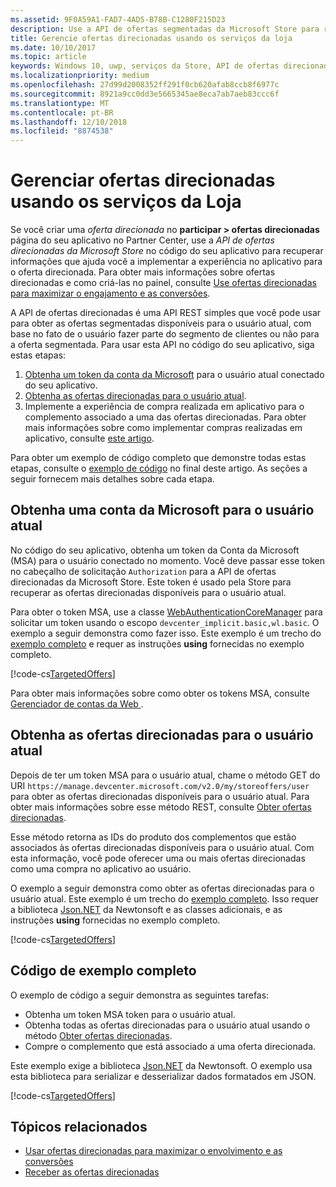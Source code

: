 ```yaml
---
ms.assetid: 9F0A59A1-FAD7-4AD5-B78B-C1280F215D23
description: Use a API de ofertas segmentadas da Microsoft Store para reivindicar ofertas direcionadas disponíveis para o usuário atual do seu app.
title: Gerencie ofertas direcionadas usando os serviços da loja
ms.date: 10/10/2017
ms.topic: article
keywords: Windows 10, uwp, serviços da Store, API de ofertas direcionadas da Microsoft Store, ofertas direcionadas
ms.localizationpriority: medium
ms.openlocfilehash: 27d99d2008352ff291f0cb620afab8ccb8f6977c
ms.sourcegitcommit: 8921a9cc0dd3e5665345ae8eca7ab7aeb83ccc6f
ms.translationtype: MT
ms.contentlocale: pt-BR
ms.lasthandoff: 12/10/2018
ms.locfileid: "8874538"
---
```

# <a name="manage-targeted-offers-using-store-services"></a>Gerenciar ofertas direcionadas usando os serviços da Loja

Se você criar uma *oferta direcionada* no **participar > ofertas direcionadas** página do seu aplicativo no Partner Center, use a *API de ofertas direcionadas da Microsoft Store* no código do seu aplicativo para recuperar informações que ajuda você a implementar a experiência no aplicativo para o oferta direcionada. Para obter mais informações sobre ofertas direcionadas e como criá-las no painel, consulte [Use ofertas direcionadas para maximizar o engajamento e as conversões](../publish/use-targeted-offers-to-maximize-engagement-and-conversions.md).

A API de ofertas direcionadas é uma API REST simples que você pode usar para obter as ofertas segmentadas disponíveis para o usuário atual, com base no fato de o usuário fazer parte do segmento de clientes ou não para a oferta segmentada. Para usar esta API no código do seu aplicativo, siga estas etapas:

1.  [Obtenha um token da conta da Microsoft](#obtain-a-microsoft-account-token) para o usuário atual conectado do seu aplicativo.
2.  [Obtenha as ofertas direcionadas para o usuário atual](#get-targeted-offers).
3.  Implemente a experiência de compra realizada em aplicativo para o complemento associado a uma das ofertas direcionadas. Para obter mais informações sobre como implementar compras realizadas em aplicativo, consulte [este artigo](enable-in-app-purchases-of-apps-and-add-ons.md).

Para obter um exemplo de código completo que demonstre todas estas etapas, consulte o [exemplo de código](#code-example) no final deste artigo. As seções a seguir fornecem mais detalhes sobre cada etapa.

<span id="obtain-a-microsoft-account-token" />

## <a name="get-a-microsoft-account-token-for-the-current-user"></a>Obtenha uma conta da Microsoft para o usuário atual

No código do seu aplicativo, obtenha um token da Conta da Microsoft (MSA) para o usuário conectado no momento. Você deve passar esse token no cabeçalho de solicitação ```Authorization``` para a API de ofertas direcionadas da Microsoft Store. Este token é usado pela Store para recuperar as ofertas direcionadas disponíveis para o usuário atual.

Para obter o token MSA, use a classe [WebAuthenticationCoreManager](https://docs.microsoft.com/uwp/api/windows.security.authentication.web.core.webauthenticationcoremanager) para solicitar um token usando o escopo ```devcenter_implicit.basic,wl.basic```. O exemplo a seguir demonstra como fazer isso. Este exemplo é um trecho do [exemplo completo](#code-example) e requer as instruções **using** fornecidas no exemplo completo.

[!code-cs[TargetedOffers](./code/StoreServicesExamples_TargetedOffers/cs/TargetedOffers.cs#GetMSAToken)]

Para obter mais informações sobre como obter os tokens MSA, consulte [Gerenciador de contas da Web ](../security/web-account-manager.md).

<span id="get-targeted-offers" />

## <a name="get-the-targeted-offers-for-the-current-user"></a>Obtenha as ofertas direcionadas para o usuário atual

Depois de ter um token MSA para o usuário atual, chame o método GET do URI ```https://manage.devcenter.microsoft.com/v2.0/my/storeoffers/user``` para obter as ofertas direcionadas disponíveis para o usuário atual. Para obter mais informações sobre esse método REST, consulte [Obter ofertas direcionadas](get-targeted-offers.md).

Esse método retorna as IDs do produto dos complementos que estão associados às ofertas direcionadas disponíveis para o usuário atual. Com esta informação, você pode oferecer uma ou mais ofertas direcionadas como uma compra no aplicativo ao usuário.

O exemplo a seguir demonstra como obter as ofertas direcionadas para o usuário atual. Este exemplo é um trecho do [exemplo completo](#code-example). Isso requer a biblioteca [Json.NET](http://www.newtonsoft.com/json) da Newtonsoft e as classes adicionais, e as instruções **using** fornecidas no exemplo completo.

[!code-cs[TargetedOffers](./code/StoreServicesExamples_TargetedOffers/cs/TargetedOffers.cs#GetTargetedOffers)]

<span id="code-example" />

## <a name="complete-code-example"></a>Código de exemplo completo

O exemplo de código a seguir demonstra as seguintes tarefas:

* Obtenha um token MSA token para o usuário atual.
* Obtenha todas as ofertas direcionadas para o usuário atual usando o método [Obter ofertas direcionadas](get-targeted-offers.md).
* Compre o complemento que está associado a uma oferta direcionada.

Este exemplo exige a biblioteca [Json.NET](http://www.newtonsoft.com/json) da Newtonsoft. O exemplo usa esta biblioteca para serializar e desserializar dados formatados em JSON.

[!code-cs[TargetedOffers](./code/StoreServicesExamples_TargetedOffers/cs/TargetedOffers.cs#GetTargetedOffersSample)]

## <a name="related-topics"></a>Tópicos relacionados

* [Usar ofertas direcionadas para maximizar o envolvimento e as conversões](../publish/use-targeted-offers-to-maximize-engagement-and-conversions.md)
* [Receber as ofertas direcionadas](get-targeted-offers.md)
